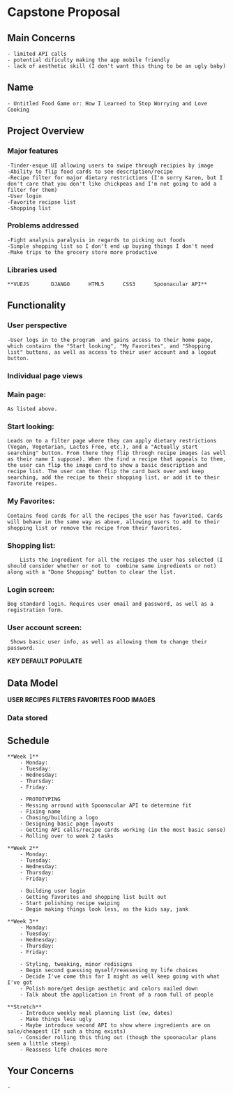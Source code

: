 # Capstone Proposal
    

## Main Concerns
    - limited API calls
    - potential dificulty making the app mobile friendly
    - lack of aesthetic skill (I don't want this thing to be an ugly baby)

## Name
    - Untitled Food Game or: How I Learned to Stop Worrying and Love Cooking

## Project Overview
    
### Major features 
    -Tinder-esque UI allowing users to swipe through recipies by image
    -Ability to flip food cards to see description/recipe
    -Recipe filter for major dietary restrictions (I'm sorry Karen, but I don't care that you don't like chickpeas and I'm not going to add a filter for them)
    -User login
    -Favorite recipse list
    -Shopping list


### Problems addressed 
    -Fight analysis paralysis in regards to picking out foods
    -Simple shopping list so I don't end up buying things I don't need
    -Make trips to the grocery store more productive

### Libraries used
    **VUEJS       DJANGO      HTML5      CSS3      Spoonacular API**

## Functionality
    

### User perspective
    -User logs in to the program  and gains access to their home page, which contains the "Start looking", "My Favorites", and "Shopping list" buttons, as well as access to their user account and a logout button.

### Individual page views
### Main page:
    As listed above.
### Start looking: 
    Leads on to a filter page where they can apply dietary restrictions (Vegan, Vegetarian, Lactos Free, etc.), and a "Actually start searching" button. From there they flip through recipe images (as well as their name I suppose). When the find a recipe that appeals to them, the user can flip the image card to show a basic description and recipe list. The user can then flip the card back over and keep searching, add the recipe to their shopping list, or add it to their favorite reipes.
### My Favorites: 
    Contains food cards for all the recipes the user has favorited. Cards will behave in the same way as above, allowing users to add to their shopping list or remove the recipe from their favorites.
### Shopping list: 
        Lists the ingredient for all the recipes the user has selected (I should consider whether or not to  combine same ingredients or not) along with a "Done Shopping" button to clear the list.
### Login screen: 
    Bog standard login. Requires user email and password, as well as a registration form.
### User account screen:
     Shows basic user info, as well as allowing them to change their password.

**KEY DEFAULT POPULATE**
    <!-- Models, Views, Data -->

## Data Model

**USER   RECIPES   FILTERS   FAVORITES   FOOD IMAGES**

### Data stored


## Schedule

    **Week 1**
        - Monday:
        - Tuesday:
        - Wednesday:
        - Thursday:
        - Friday:

        - PROTOTYPING
        - Messing arround with Spoonacular API to determine fit 
        - Fixing name
        - Chosing/building a logo
        - Designing basic page layouts
        - Getting API calls/recipe cards working (in the most basic sense)
        - Rolling over to week 2 tasks

    **Week 2**
        - Monday:
        - Tuesday:
        - Wednesday:
        - Thursday:
        - Friday:

        - Building user login
        - Getting favorites and shopping list built out
        - Start polishing recipe swiping
        - Begin making things look less, as the kids say, jank

    **Week 3**
        - Monday:
        - Tuesday:
        - Wednesday:
        - Thursday:
        - Friday:

        - Styling, tweaking, minor redisigns
        - Begin second guessing myself/reassesing my life choices
        - Decide I've come this far I might as well keep going with what I've got
        - Polish more/get design aesthetic and colors nailed down
        - Talk about the application in front of a room full of people

    **Stretch**
        - Introduce weekly meal planning list (ew, dates)
        - Make things less ugly
        - Maybe introduce second API to show where ingredients are on sale/cheapest (If such a thing exists)
        - Consider rolling this thing out (though the spoonacular plans seem a little steep)
        - Reassess life choices more


## Your Concerns
    -